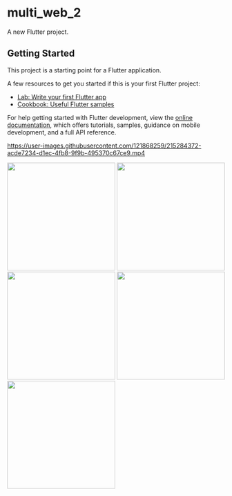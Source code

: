 # multi_web_2

A new Flutter project.

## Getting Started

This project is a starting point for a Flutter application.

A few resources to get you started if this is your first Flutter project:

- [Lab: Write your first Flutter app](https://docs.flutter.dev/get-started/codelab)
- [Cookbook: Useful Flutter samples](https://docs.flutter.dev/cookbook)

For help getting started with Flutter development, view the
[online documentation](https://docs.flutter.dev/), which offers tutorials,
samples, guidance on mobile development, and a full API reference.


https://user-images.githubusercontent.com/121868259/215284372-acde7234-d1ec-4fb8-9f9b-495370c67ce9.mp4

<img src="https://user-images.githubusercontent.com/121868259/218277281-33abc269-2c3b-4368-bd0c-5fef40eb3814.jpeg" width="250px">
<img src="https://user-images.githubusercontent.com/121868259/218277294-4246982f-eb39-465c-bffc-ae30205f703d.jpeg" width="250px">
<img src="https://user-images.githubusercontent.com/121868259/218277305-56a12809-a5c2-4ccb-812b-2663b6ec9dd2.jpeg" width="250px">
<img src="https://user-images.githubusercontent.com/121868259/218277312-b68a4bfa-c25d-422a-92eb-70a245e11bb7.jpeg" width="250px">
<img src="https://user-images.githubusercontent.com/121868259/218277316-e60cbed5-cdc1-4734-8daa-974ff6263c21.jpeg" width="250px">
